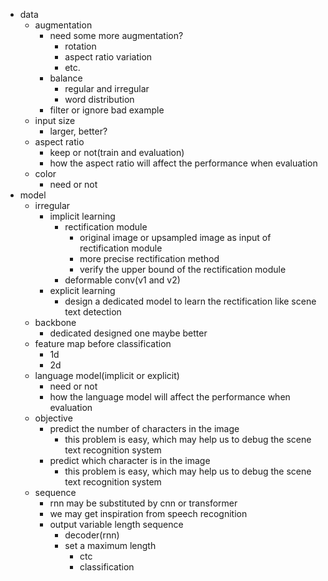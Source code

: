 - data
  - augmentation
    - need some more augmentation?
      - rotation
      - aspect ratio variation
      - etc.
    - balance
      - regular and irregular
      - word distribution
    - filter or ignore bad example
  - input size
    - larger, better?
  - aspect ratio
    - keep or not(train and evaluation)
    - how the aspect ratio will affect the performance when evaluation
  - color
    - need or not
- model
  - irregular
    - implicit learning
      - rectification module
        - original image or upsampled image as input of rectification module
        - more precise rectification method
        - verify the upper bound of the rectification module
      - deformable conv(v1 and v2)
    - explicit learning
      - design a dedicated model to learn the rectification like scene text detection
  - backbone
    - dedicated designed one maybe better
  - feature map before classification
    - 1d
    - 2d
  - language model(implicit or explicit)
    - need or not
    - how the language model will affect the performance when evaluation
  - objective
    - predict the number of characters in the image
      - this problem is easy, which may help us to debug the scene text recognition system
    - predict which character is in the image
      - this problem is easy, which may help us to debug the scene text recognition system
  - sequence
    - rnn may be substituted by cnn or transformer
    - we may get inspiration from speech recognition
    - output variable length sequence
      - decoder(rnn)
      - set a maximum length
        - ctc
        - classification
